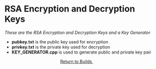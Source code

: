 # RSA Encryption and Decryption Keys
*These are the RSA Encryption and Decryption Keys and a Key Generator*

+ **pubkey.txt** is the public key used for encryption
+ **privkey.txt** is the private key used for decryption
+ **KEY_GENERATOR.cpp** is used to generate public and private key pair

<p align="center">
    <a href="https://github.com/ReinhartC/Parallel-RSA-on-Raspberry-Pi/tree/master/Builds">
        Return to Builds
    </a>  
</p>